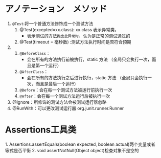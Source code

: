# アノテーション　メソッド
1. `@Test`:将一个普通方法修饰成一个测试方法 
    1. @Test(excepted=xx.class): xx.class 表示异常类，
        - 表示测试的方法`抛出此异常时`，认为是正常的测试通过的 
    2. @Test(timeout = 毫秒数) :测试方法执行时间是否符合预期
2. 
    1. `@BeforeClass`： 
        - 会在所有的方法执行前被执行，static 方法 （全局只会执行一次，而且是第一个运行）
    2. `@AfterClass`：
        - 会在所有的方法执行之后进行执行，static 方法 （全局只会执行一次，而且是最后一个运行）
    3. `@Before`：会在每一个测试方法被运行前执行一次
    4. `@After`：会在每一个测试方法运行后被执行一次
3. @Ignore：所修饰的测试方法会被测试运行器忽略
4. @RunWith：可以更改测试运行器 org.junit.runner.Runner

# Assertions工具类
​1. Assertions.assertEquals​(boolean expected, boolean actual)​两个变量或者等式是否平衡
2. void assertNotNull​(Object object)​检查对象不是空的